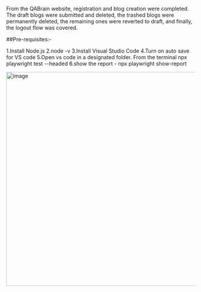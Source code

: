 From the QABrain website, registration and blog creation were completed. The draft blogs were submitted and deleted, the trashed blogs were permanently deleted, the remaining ones were reverted to draft, and finally, the logout flow was covered.

##Pre-requisites:-

1.Install Node.js
2.node -v
3.Install Visual Studio Code
4.Turn on auto save for VS code
5.Open vs code in a designated folder. From the terminal
npx playwright test --headed
6.show the report - 
npx playwright show-report

<img width="1759" height="572" alt="image" src="https://github.com/user-attachments/assets/d63552e4-e775-41fa-9132-8a22f24ee788" />
